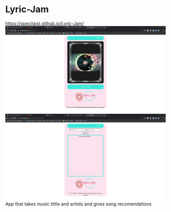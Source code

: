 # Lyric-Jam
https://specilaist.github.io/Lyric-Jam/
![image of hw](docs/LYRIC%20JAM%20-%20Google%20Chrome%2024_08_2020%2020_55_43.png)
![image of hw](docs/LYRIC%20JAM%20-%20Google%20Chrome%2024_08_2020%2020_55_46.png)
App that takes music tittle and artists and gives song recomendations
